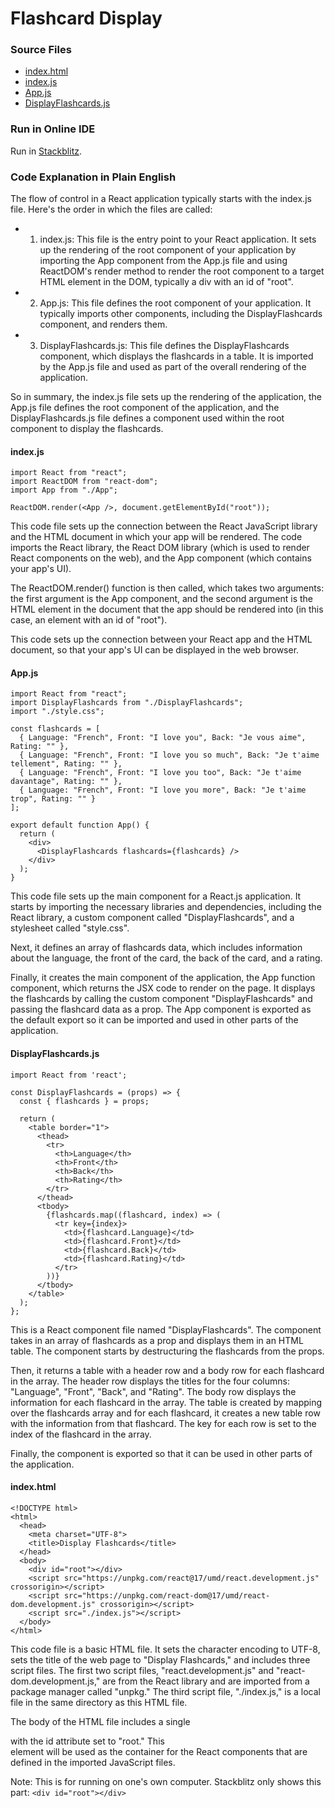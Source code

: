 # Flashcard Display


### Source Files

- [index.html](https://github.com/jonfernq/React-Flashcards/blob/main/DisplayFlashcards/index.html)
- [index.js](https://github.com/jonfernq/React-Flashcards/blob/main/DisplayFlashcards/index.js)
- [App.js](https://github.com/jonfernq/React-Flashcards/blob/main/DisplayFlashcards/App.js)
- [DisplayFlashcards.js](https://github.com/jonfernq/React-Flashcards/blob/main/DisplayFlashcards/DisplayFlashcards.js)

### Run in Online IDE

Run in [Stackblitz](https://stackblitz.com/edit/react-zcmx57?file=src%2FApp.js).

### Code Explanation in Plain English

The flow of control in a React application typically starts with the index.js file. Here's the order in which the files are called:

- 1. index.js: This file is the entry point to your React application. It sets up the rendering of the root component of your application by importing the App component from the App.js file and using ReactDOM's render method to render the root component to a target HTML element in the DOM, typically a div with an id of "root".

- 2. App.js: This file defines the root component of your application. It typically imports other components, including the DisplayFlashcards component, and renders them.

- 3. DisplayFlashcards.js: This file defines the DisplayFlashcards component, which displays the flashcards in a table. It is imported by the App.js file and used as part of the overall rendering of the application.

So in summary, the index.js file sets up the rendering of the application, the App.js file defines the root component of the application, and the DisplayFlashcards.js file defines a component used within the root component to display the flashcards.


#### index.js

```
import React from "react";
import ReactDOM from "react-dom";
import App from "./App";

ReactDOM.render(<App />, document.getElementById("root"));
```
This code file sets up the connection between the React JavaScript library and the HTML document in which your app will be rendered. The code imports the React library, the React DOM library (which is used to render React components on the web), and the App component (which contains your app's UI).

The ReactDOM.render() function is then called, which takes two arguments: the first argument is the App component, and the second argument is the HTML element in the document that the app should be rendered into (in this case, an element with an id of "root").

This code sets up the connection between your React app and the HTML document, so that your app's UI can be displayed in the web browser.


#### App.js

```
import React from "react";
import DisplayFlashcards from "./DisplayFlashcards";
import "./style.css";

const flashcards = [
  { Language: "French", Front: "I love you", Back: "Je vous aime", Rating: "" },
  { Language: "French", Front: "I love you so much", Back: "Je t'aime tellement", Rating: "" },
  { Language: "French", Front: "I love you too", Back: "Je t'aime davantage", Rating: "" },
  { Language: "French", Front: "I love you more", Back: "Je t'aime trop", Rating: "" }
];

export default function App() {
  return (
    <div>
      <DisplayFlashcards flashcards={flashcards} />
    </div>
  );
}
```

This code file sets up the main component for a React.js application. It starts by importing the necessary libraries and dependencies, including the React library, a custom component called "DisplayFlashcards", and a stylesheet called "style.css".

Next, it defines an array of flashcards data, which includes information about the language, the front of the card, the back of the card, and a rating.

Finally, it creates the main component of the application, the App function component, which returns the JSX code to render on the page. It displays the flashcards by calling the custom component "DisplayFlashcards" and passing the flashcard data as a prop. The App component is exported as the default export so it can be imported and used in other parts of the application.

#### DisplayFlashcards.js 


```
import React from 'react';

const DisplayFlashcards = (props) => {
  const { flashcards } = props;

  return (
    <table border="1">
      <thead>
        <tr>
          <th>Language</th>
          <th>Front</th>
          <th>Back</th>
          <th>Rating</th>
        </tr>
      </thead>
      <tbody>
        {flashcards.map((flashcard, index) => (
          <tr key={index}>
            <td>{flashcard.Language}</td>
            <td>{flashcard.Front}</td>
            <td>{flashcard.Back}</td>
            <td>{flashcard.Rating}</td>
          </tr>
        ))}
      </tbody>
    </table>
  );
};
```

This is a React component file named "DisplayFlashcards". The component takes in an array of flashcards as a prop and displays them in an HTML table. The component starts by destructuring the flashcards from the props.

Then, it returns a table with a header row and a body row for each flashcard in the array. The header row displays the titles for the four columns: "Language", "Front", "Back", and "Rating". The body row displays the information for each flashcard in the array. The table is created by mapping over the flashcards array and for each flashcard, it creates a new table row with the information from that flashcard. The key for each row is set to the index of the flashcard in the array.

Finally, the component is exported so that it can be used in other parts of the application.

#### index.html

```
<!DOCTYPE html>
<html>
  <head>
    <meta charset="UTF-8">
    <title>Display Flashcards</title>
  </head>
  <body>
    <div id="root"></div>
    <script src="https://unpkg.com/react@17/umd/react.development.js" crossorigin></script>
    <script src="https://unpkg.com/react-dom@17/umd/react-dom.development.js" crossorigin></script>
    <script src="./index.js"></script>
  </body>
</html>
```

This code file is a basic HTML file. It sets the character encoding to UTF-8, sets the title of the web page to "Display Flashcards," and includes three script files. The first two script files, "react.development.js" and "react-dom.development.js," are from the React library and are imported from a package manager called "unpkg." The third script file, "./index.js," is a local file in the same directory as this HTML file.

The body of the HTML file includes a single <div> with the id attribute set to "root." This <div> element will be used as the container for the React components that are defined in the imported JavaScript files.

Note: This is for running on one's own computer. Stackblitz only shows this part: `<div id="root"></div>`


